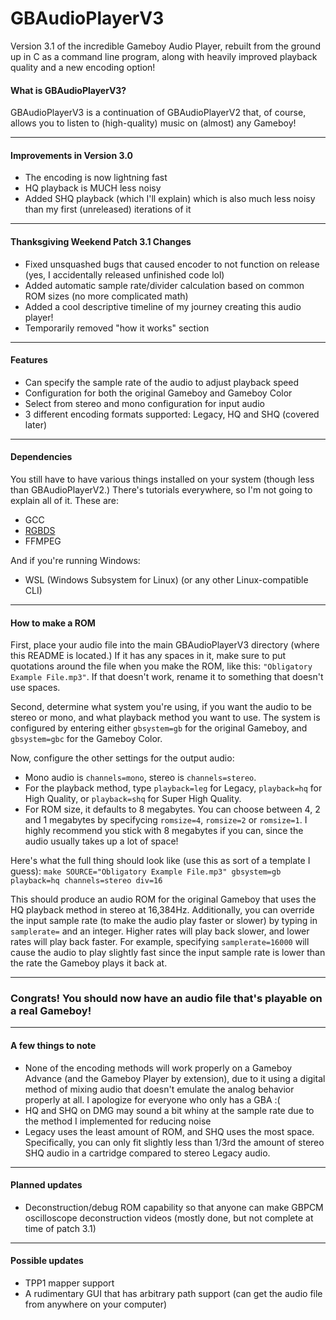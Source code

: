 # GBAudioPlayerV3
Version 3\.1 of the incredible Gameboy Audio Player, rebuilt from the ground up in C as a command line program, along with heavily improved playback quality and a new encoding option\!

#### What is GBAudioPlayerV3?
GBAudioPlayerV3 is a continuation of GBAudioPlayerV2 that, of course, allows you to listen to \(high\-quality\) music on \(almost\) any Gameboy\!

---

#### Improvements in Version 3\.0
- The encoding is now lightning fast
- HQ playback is MUCH less noisy
- Added SHQ playback \(which I'll explain\) which is also much less noisy than my first \(unreleased\) iterations of it

---

#### Thanksgiving Weekend Patch 3\.1 Changes
- Fixed unsquashed bugs that caused encoder to not function on release \(yes, I accidentally released unfinished code lol\)
- Added automatic sample rate/divider calculation based on common ROM sizes \(no more complicated math\)
- Added a cool descriptive timeline of my journey creating this audio player\!
- Temporarily removed "how it works" section

---

#### Features
- Can specify the sample rate of the audio to adjust playback speed
- Configuration for both the original Gameboy and Gameboy Color
- Select from stereo and mono configuration for input audio
- 3 different encoding formats supported: Legacy, HQ and SHQ \(covered later\)

---

#### Dependencies
You still have to have various things installed on your system (though less than GBAudioPlayerV2\.) There's tutorials everywhere, so I'm not going to explain all of it\. These are:
- GCC
- [RGBDS](https://rgbds.gbdev.io/)
- FFMPEG

And if you're running Windows:
- WSL \(Windows Subsystem for Linux\) \(or any other Linux\-compatible CLI\)

---

#### How to make a ROM
First, place your audio file into the main GBAudioPlayerV3 directory \(where this README is located\.\) If it has any spaces in it, make sure to put quotations around the file when you make the ROM, like this: `"Obligatory Example File.mp3"`\. If that doesn't work, rename it to something that doesn't use spaces\.

Second, determine what system you're using, if you want the audio to be stereo or mono, and what playback method you want to use\. The system is configured by entering either `gbsystem=gb` for the original Gameboy, and `gbsystem=gbc` for the Gameboy Color\.

Now, configure the other settings for the output audio:
- Mono audio is `channels=mono`, stereo is `channels=stereo`\. 
- For the playback method, type `playback=leg` for Legacy, `playback=hq` for High Quality, or `playback=shq` for Super High Quality\. 
- For ROM size, it defaults to 8 megabytes\. You can choose between 4, 2 and 1 megabytes by specifycing `romsize=4`, `romsize=2` or `romsize=1`\. I highly recommend you stick with 8 megabytes if you can, since the audio usually takes up a lot of space\!

Here's what the full thing should look like \(use this as sort of a template I guess\):
`make SOURCE="Obligatory Example File.mp3" gbsystem=gb playback=hq channels=stereo div=16`

This should produce an audio ROM for the original Gameboy that uses the HQ playback method in stereo at 16,384Hz\.
Additionally, you can override the input sample rate \(to make the audio play faster or slower\) by typing in `samplerate=` and an integer\. Higher rates will play back slower, and lower rates will play back faster\. For example, specifying `samplerate=16000` will cause the audio to play slightly fast since the input sample rate is lower than the rate the Gameboy plays it back at\.

---

### Congrats\! You should now have an audio file that's playable on a real Gameboy\!

---

#### A few things to note
- None of the encoding methods will work properly on a Gameboy Advance \(and the Gameboy Player by extension\), due to it using a digital method of mixing audio that doesn't emulate the analog behavior properly at all\. I apologize for everyone who only has a GBA :\(
- HQ and SHQ on DMG may sound a bit whiny at the sample rate due to the method I implemented for reducing noise
- Legacy uses the least amount of ROM, and SHQ uses the most space\. Specifically, you can only fit slightly less than 1/3rd the amount of stereo SHQ audio in a cartridge compared to stereo Legacy audio\.

---

#### Planned updates
- Deconstruction/debug ROM capability so that anyone can make GBPCM oscilloscope deconstruction videos \(mostly done, but not complete at time of patch 3\.1\)

---

#### Possible updates
- TPP1 mapper support
- A rudimentary GUI that has arbitrary path support \(can get the audio file from anywhere on your computer\)
